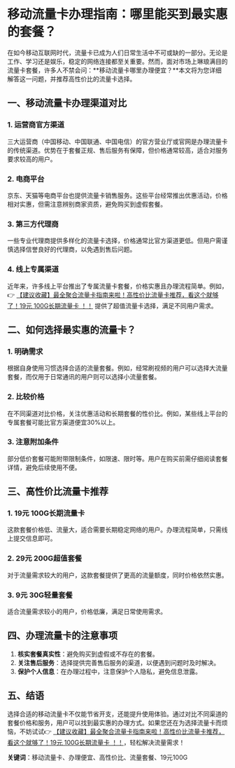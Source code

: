 # 移动流量卡办理指南：哪里能买到最实惠的套餐？

在如今移动互联网时代，流量卡已成为人们日常生活中不可或缺的一部分。无论是工作、学习还是娱乐，稳定的网络连接都至关重要。然而，面对市场上琳琅满目的流量卡套餐，许多人不禁会问：**移动流量卡哪里办理便宜？**本文将为您详细解答这一问题，并推荐高性价比的流量卡选择。

## 一、移动流量卡办理渠道对比

### 1. 运营商官方渠道
三大运营商（中国移动、中国联通、中国电信）的官方营业厅或官网是办理流量卡的传统渠道。优势在于套餐正规、售后服务有保障，但价格通常较高，适合对服务要求较高的用户。

### 2. 电商平台
京东、天猫等电商平台也提供流量卡销售服务。这些平台经常推出优惠活动，价格相对实惠，但需注意辨别商家资质，避免购买到虚假套餐。

### 3. 第三方代理商
一些专业代理商提供多样化的流量卡选择，价格通常比官方渠道更低。但用户需谨慎选择信誉良好的代理商，以免遇到售后问题。

### 4. 线上专属渠道
近年来，许多线上平台推出了专属流量卡套餐，价格实惠且办理流程简单。例如，👉 [【建议收藏】最全聚合流量卡指南来啦！高性价比流量卡推荐，看这个就够了！19元 100G长期流量卡 ！！](https://bit.ly/Liuliangka) 提供了超值流量卡选择，满足不同用户需求。

## 二、如何选择最实惠的流量卡？

### 1. 明确需求
根据自身使用习惯选择合适的流量套餐。例如，经常刷视频的用户可以选择大流量套餐，而仅用于日常通讯的用户则可以选择小流量套餐。

### 2. 比较价格
在不同渠道对比价格，关注优惠活动和长期套餐的性价比。例如，某些线上平台的专属套餐可能比官方渠道便宜30%以上。

### 3. 注意附加条件
部分低价套餐可能附带限制条件，如限速、限时等。用户在购买前需仔细阅读套餐详情，避免后续使用不便。

## 三、高性价比流量卡推荐

### 1. 19元 100G长期流量卡
这款套餐价格低、流量大，适合需要长期稳定网络的用户。办理流程简单，只需线上提交信息即可。

### 2. 29元 200G超值套餐
对于流量需求较大的用户，这款套餐提供了更高的流量额度，同时价格依然实惠。

### 3. 9元 30G轻量套餐
适合流量需求较小的用户，价格低廉，满足日常使用需求。

## 四、办理流量卡的注意事项

1. **核实套餐真实性**：避免购买到虚假或不存在的套餐。
2. **关注售后服务**：选择提供完善售后服务的渠道，以便遇到问题时及时解决。
3. **保护个人信息**：在办理过程中，注意保护个人隐私，避免信息泄露。

## 五、结语

选择合适的移动流量卡不仅能节省开支，还能提升使用体验。通过对比不同渠道的套餐价格和服务，用户可以找到最实惠的办理方式。如果您还在为选择流量卡而烦恼，不妨试试👉 [【建议收藏】最全聚合流量卡指南来啦！高性价比流量卡推荐，看这个就够了！19元 100G长期流量卡 ！！](https://bit.ly/Liuliangka)，轻松解决流量需求！

**关键词**：移动流量卡、办理便宜、高性价比、流量套餐、19元100G